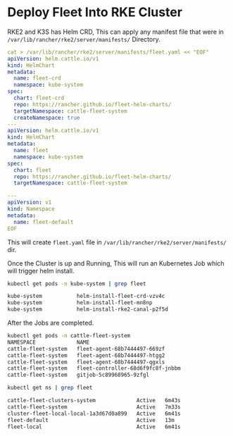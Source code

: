 # Deploy Fleet Into RKE Cluster

RKE2 and K3S has Helm CRD, This can apply any manifest file that were in `/var/lib/rancher/rke2/server/manifests/` Directory.

```yaml
cat > /var/lib/rancher/rke2/server/manifests/fleet.yaml << "EOF"
apiVersion: helm.cattle.io/v1
kind: HelmChart
metadata:
  name: fleet-crd
  namespace: kube-system
spec:
  chart: fleet-crd
  repo: https://rancher.github.io/fleet-helm-charts/
  targetNamespace: cattle-fleet-system
  createNamespace: true
---
apiVersion: helm.cattle.io/v1
kind: HelmChart
metadata:
  name: fleet
  namespace: kube-system
spec:
  chart: fleet
  repo: https://rancher.github.io/fleet-helm-charts/
  targetNamespace: cattle-fleet-system

---
apiVersion: v1
kind: Namespace
metadata:
  name: fleet-default
EOF
```

This will create `fleet.yaml` file in `/var/lib/rancher/rke2/server/manifests/` dir.

Once the Cluster is up and Running, This will run an Kubernetes Job which will trigger helm install.

```bash
kubectl get pods -n kube-system | grep fleet

kube-system           helm-install-fleet-crd-vzv4c                           0/1     Completed           0          62s
kube-system           helm-install-fleet-mn8np                               0/1     Completed           4          2m17s
kube-system           helm-install-rke2-canal-p2f5d                          0/1     Completed           0          7m20s
```

After the Jobs are completed.

```bash
kubectl get pods -n cattle-fleet-system
NAMESPACE             NAME                                                   READY   STATUS              RESTARTS   AGE
cattle-fleet-system   fleet-agent-68b7444497-669zf                           0/1     Terminating         0          1s
cattle-fleet-system   fleet-agent-68b7444497-htgg2                           0/1     Terminating         0          1s
cattle-fleet-system   fleet-agent-68b7444497-qgxls                           0/1     ContainerCreating   0          1s
cattle-fleet-system   fleet-controller-68d6f9fc8f-jnbbm                      3/3     Running             0          27s
cattle-fleet-system   gitjob-5c89968965-9zfgl                                1/1     Running             0          27s
```

```bash
kubectl get ns | grep fleet

cattle-fleet-clusters-system             Active   6m43s
cattle-fleet-system                      Active   7m33s
cluster-fleet-local-local-1a3d67d0a899   Active   6m41s
fleet-default                            Active   13m
fleet-local                              Active   6m41s
```

